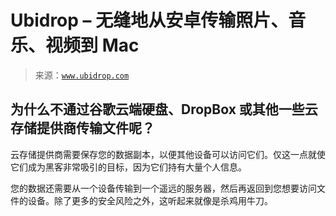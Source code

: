 <!--yml

分类：未分类

日期：2024 年 5 月 27 日 14:59:22

-->

# Ubidrop – 无缝地从安卓传输照片、音乐、视频到 Mac

> 来源：[`www.ubidrop.com`](https://www.ubidrop.com)

## 为什么不通过谷歌云端硬盘、DropBox 或其他一些云存储提供商传输文件呢？

云存储提供商需要保存您的数据副本，以便其他设备可以访问它们。仅这一点就使它们成为黑客非常吸引的目标，因为它们持有大量个人信息。

您的数据还需要从一个设备传输到一个遥远的服务器，然后再返回到您想要访问文件的设备。除了更多的安全风险之外，这听起来就像是杀鸡用牛刀。
